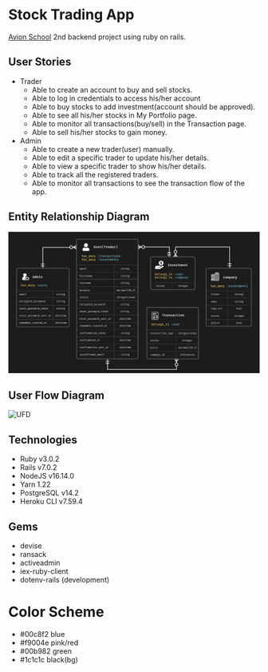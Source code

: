 # Stock Trading App

[Avion School](https://www.avionschool.com/) 2nd backend project using ruby on rails.

## User Stories

- Trader 
  - Able to create an account to buy and sell stocks.
  - Able to log in credentials to access his/her account
  - Able to buy stocks to add investment(account should be approved).
  - Able to see all his/her stocks in My Portfolio page.
  - Able to monitor all transactions(buy/sell) in the Transaction page.
  - Able to sell his/her stocks to gain money.
- Admin
  - Able to create a new trader(user) manually.
  - Able to edit a specific trader to update his/her details.
  - Able to view a specific trader to show his/her details.
  - Able to track all the registered traders.
  - Able to monitor all transactions to see the transaction flow of the app.

## Entity Relationship Diagram
![ERD](docs/erd.jpg)

## User Flow Diagram
![UFD](docs/ufd.jpg)

## Technologies
- Ruby v3.0.2
- Rails v7.0.2
- NodeJS v16.14.0
- Yarn 1.22
- PostgreSQL v14.2
- Heroku CLI v7.59.4

## Gems 
- devise
- ransack
- activeadmin
- iex-ruby-client
- dotenv-rails (development)

# Color Scheme
- #00c8f2 blue
- #f9004e pink/red
- #00b982 green
- #1c1c1c black(bg)
